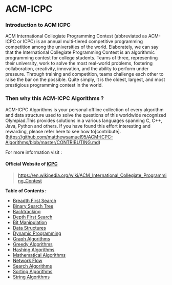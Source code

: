# ACM-ICPC 

### Introduction to ACM ICPC
ACM International Collegiate Programming Contest (abbreviated as ACM-ICPC or ICPC) is an annual multi-tiered competitive programming competition among the universities of the world. Elaborately, we can say that the International Collegiate Programming Contest is an algorithmic programming contest for college students. Teams of three, representing their university, work to solve the most real-world problems, fostering collaboration, creativity, innovation, and the ability to perform under pressure. Through training and competition, teams challenge each other to raise the bar on the possible. Quite simply, it is the oldest, largest, and most prestigious programming contest in the world.

### Then why this ACM-ICPC Algorithms ?
ACM-ICPC Algorithms is your personal offline collection of every algorithm and data structure used to solve the questions of this worldwide recognized Olympiad.This provides solutions in a various languages spanning C, C++, Java, Python and others.
If you have found this effort interesting and rewarding, please refer here to see how to[contribute].(https://github.com/matthewsamuel95/ACM-ICPC-Algorithms/blob/master/CONTRIBUTING.md)


For more information visit : 
#### Official Website of [ICPC](https://icpc.baylor.edu/)


>https://en.wikipedia.org/wiki/ACM_International_Collegiate_Programming_Contest



**Table of Contents :**

* [Breadth First Search](/BFS)
* [Binary Search Tree](/BST)
* [Backtracking](/BackTracking)
* [Depth First Search](/DFS)
* [Bit Manipulation](/BitManipulation)
* [Data Structures](/Data%20Structures)
* [Dynamic Programming](/DP)
* [Graph Algorithms](/Graph) 
* [Greedy Algorithms](/Greedy/Kruskal’sMinimumSpanningTree)
* [Hashing Algorithms](/Hashing) 
* [Mathematical Algorithms](/Math)
* [Network Flow](/NetworkFlow)
* [Search Algorithms](/Search) 
* [Sorting Algorithms](/Sorting)
* [String Algorithms](/String)
